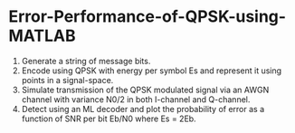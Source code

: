 # Error-Performance-of-QPSK-using-MATLAB
1. Generate a string of message bits.
2. Encode using QPSK with energy per symbol Es and represent it using points in a signal-space.
3. Simulate transmission of the QPSK modulated signal via an AWGN channel with variance N0/2 in both I-channel and Q-channel.
4. Detect using an ML decoder and plot the probability of error as a function of SNR per bit Eb/N0 where Es = 2Eb.
